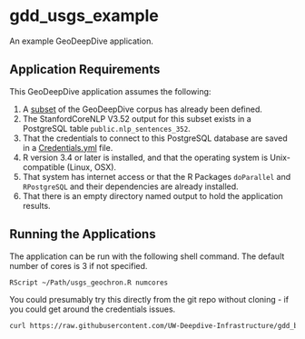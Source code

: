 # gdd_usgs_example
An example GeoDeepDive application.

## Application Requirements
This GeoDeepDive application assumes the following:

1. A [subset](/credentials/usgs_geochron_pilot.csv) of the GeoDeepDive corpus has already been defined. 
2. The StanfordCoreNLP V3.52 output for this subset exists in a PostgreSQL table `public.nlp_sentences_352`.
3. That the credentials to connect to this PostgreSQL database are saved in a [Credentials.yml](/credentials/Credentials.yml) file.
4. R version 3.4 or later is installed, and that the operating system is Unix-compatible (Linux, OSX).
5. That system has internet access or that the R Packages `doParallel` and `RPostgreSQL` and their dependencies are already installed.
6. That there is an empty directory named output to hold the application results.

## Running the Applications
The application can be run with the following shell command. The default number of cores is 3 if not specified.

````bash
RScript ~/Path/usgs_geochron.R numcores
````

You could presumably try this directly from the git repo without cloning - if you could get around the credentials issues.
````bash
curl https://raw.githubusercontent.com/UW-Deepdive-Infrastructure/gdd_byod/master/application/usgs_geochron.R?token=AJ8JQ8tbDxqXA9HZKJyXFyud3JHWlVPfks5biG5bwA%3D%3D | RScript 4
````
